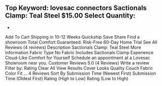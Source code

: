 Top Keyword: lovesac connectors
Sactionals Clamp: Teal Steel
$15.00
Select Quantity:
-
+
Add To Cart
Shipping in 10-12 Weeks
Quickship
Save
Share
Find a showroom
Total Comfort Guaranteed:
Risk-Free 60-Day Home Trial
See All Reviews
(4 reviews)
Description
Sactionals Clamp: Teal Steel
More Information
Fabric Type
No Fabric
Includes
Sactionals Clamp
Experience Cloud-Like Comfort for Yourself
Schedule an appointment at a Lovesac Showroom near you.
Customer Reviews
5.0
(4 Reviews)
Write a review
Filter by:
Rating
Clear All
View Results
Cover
Looks
Quality
Couch
Fabric
Color
Fit
...
4 Reviews
Sort By
Submission Time (Newest First)
Submission Time (Oldest First)
Rating (High to Low)
Rating (Low to High)
